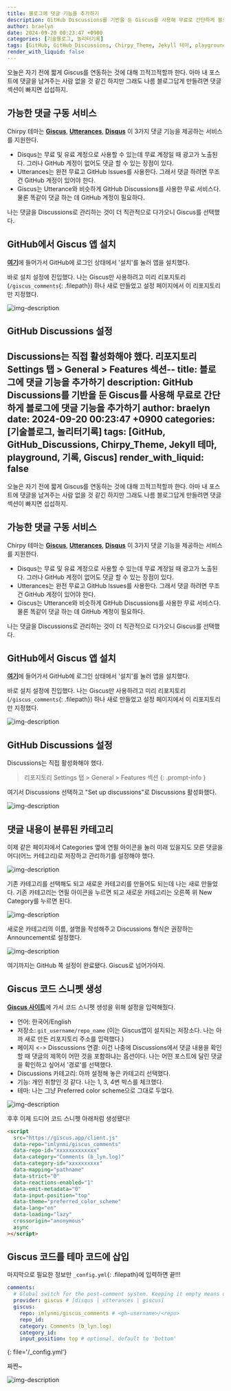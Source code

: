 ```yaml
---
title: 블로그에 댓글 기능을 추가하기
description: GitHub Discussions를 기반을 둔 Giscus를 사용해 무료로 간단하게 블로그에 댓글 기능을 추가하기
author: braelyn
date: 2024-09-20 00:23:47 +0900
categories: [기술블로그, 놀리터기록]
tags: [GitHub, GitHub_Discussions, Chirpy_Theme, Jekyll 테마, playground, 기록, Giscus]
render_with_liquid: false
---
```


오늘은 자기 전에 짧게 Giscus를 연동하는 것에 대해 끄적끄적할까 한다.
아마 내 포스트에 댓글을 남겨주는 사람 없을 것 같긴 하지만 그래도 나름 블로그답게 만들려면 댓글 섹션이 빠지면 섭섭하지.

## 가능한 댓글 구동 서비스

Chirpy 테마는 [**Giscus**](https://giscus.app/ko), [**Utterances**](https://utteranc.es/), [**Disqus**](https://disqus.com/) 이 3가지 댓글 기능을 제공하는 서비스를 지원한다.

- Disqus는 무료 및 유료 계정으로 사용할 수 있는데 무료 계정일 때 광고가 노출된다. 그러나 GitHub 계정이 없어도 댓글 할 수 있는 장점이 있다.
- Utterances는 완전 무료고 GitHub Issues를 사용한다. 그래서 댓글 하려면 무조건 GitHub 계정이 있어야 한다.
- Giscus는 Utterance와 비슷하게 GitHub Discussions를 사용한 무료 서비스다. 물론 똑같이 댓글 하는 데 GitHub 계정이 필요하다.

나는 댓글을 Discussions로 관리하는 것이 더 직관적으로 다가오니 Giscus를 선택했다.

## GitHub에서 Giscus 앱 설치

[**여기**](https://github.com/apps/giscus)에 들어가서 GitHub에 로그인 상태에서 '설치'를 눌러 앱을 설치했다.

바로 설치 설정에 진입했다. 나는 Giscus만 사용하려고 미리 리포지토리(`/giscus_comments`{: .filepath}) 하나 새로 만들었고 설정 페이지에서 이 리포지토리만 지정했다.

![img-description](/assets/img/post_240920/1.png)

## GitHub Discussions 설정

Discussions는 직접 활성화해야 했다.
리포지토리 Settings 탭 > General > Features 섹션--
title: 블로그에 댓글 기능을 추가하기
description: GitHub Discussions를 기반을 둔 Giscus를 사용해 무료로 간단하게 블로그에 댓글 기능을 추가하기
author: braelyn
date: 2024-09-20 00:23:47 +0900
categories: [기술블로그, 놀리터기록]
tags: [GitHub, GitHub_Discussions, Chirpy_Theme, Jekyll 테마, playground, 기록, Giscus]
render_with_liquid: false
---

오늘은 자기 전에 짧게 Giscus를 연동하는 것에 대해 끄적끄적할까 한다.
아마 내 포스트에 댓글을 남겨주는 사람 없을 것 같긴 하지만 그래도 나름 블로그답게 만들려면 댓글 섹션이 빠지면 섭섭하지.

## 가능한 댓글 구동 서비스

Chirpy 테마는 [**Giscus**](https://giscus.app/ko), [**Utterances**](https://utteranc.es/), [**Disqus**](https://disqus.com/) 이 3가지 댓글 기능을 제공하는 서비스를 지원한다.

- Disqus는 무료 및 유료 계정으로 사용할 수 있는데 무료 계정일 때 광고가 노출된다. 그러나 GitHub 계정이 없어도 댓글 할 수 있는 장점이 있다.
- Utterances는 완전 무료고 GitHub Issues를 사용한다. 그래서 댓글 하려면 무조건 GitHub 계정이 있어야 한다.
- Giscus는 Utterance와 비슷하게 GitHub Discussions를 사용한 무료 서비스다. 물론 똑같이 댓글 하는 데 GitHub 계정이 필요하다.

나는 댓글을 Discussions로 관리하는 것이 더 직관적으로 다가오니 Giscus를 선택했다.

## GitHub에서 Giscus 앱 설치

[**여기**](https://github.com/apps/giscus)에 들어가서 GitHub에 로그인 상태에서 '설치'를 눌러 앱을 설치했다.

바로 설치 설정에 진입했다. 나는 Giscus만 사용하려고 미리 리포지토리(`/giscus_comments`{: .filepath}) 하나 새로 만들었고 설정 페이지에서 이 리포지토리만 지정했다.

![img-description](/assets/img/post_240920/1.png)

## GitHub Discussions 설정

Discussions는 직접 활성화해야 했다.

> 리포지토리 Settings 탭 > General > Features 섹션
{: .prompt-info }

여기서 Discussions 선택하고 "Set up discussions"로 Discussions 활성화했다. 

![img-description](/assets/img/post_240920/2.png)

## 댓글 내용이 분류된 카테고리

이제 같은 페이지에서 Categories 옆에 연필 아이콘을 눌러 미래 있을지도 모른 댓글을 어디(어느 카테고리)로 저장하고 관리하기를 설정해야 했다.

![img-description](/assets/img/post_240920/3.png)

기존 카테고리를 선택해도 되고 새로운 카테고리를 만들어도 되는데 나는 새로 만들었다.
기존 카테고리는 연필 아이콘을 누르면 되고 새로운 카테고리는 오른쪽 위 New Category를 누르면 된다.

![img-description](/assets/img/post_240920/4.png)

새로운 카테고리의 이름, 설명을 작성해주고 Discussions 형식은 권장하는 Announcement로 설정했다.

![img-description](/assets/img/post_240920/5.png)

여기까지는 GitHub 쪽 설정이 완료됐다. Giscus로 넘어가야지.

## Giscus 코드 스니펫 생성

[**Giscus 사이트**](https://giscus.app/ko)에 가서 코드 스니펫 생성을 위해 설정을 입력해줬다.

- 언어: 한국어/English
- 저장소: `git_username/repo_name` (이는 Giscus앱이 설치되는 저장소다. 나는 아까 새로 만든 리포지토리 주소를 입력했다.)
- 페이지 <-> Disscussions 연결: 이건 나중에 Discussions에서 댓글 내용을 확인할 때 댓글의 제목이 어떤 것을 포함하냐는 옵션이다. 나는 어떤 포스트에 달린 댓글을 확인하고 싶어서 '경로'를 선택했다.
- Discussions 카테고리: 아까 설정해 놓은 카테고리 선택했다.
- 기능: 개인 취향인 것 같다. 나는 1, 3, 4번 박스를 체크했다.
- 테마: 나는 그냥 Preferred color scheme으로 그대로 두었다.

![img-description](/assets/img/post_240920/6.JPG)

후후 이제 드디어 코드 스니펫 아래처럼 생성됐다!

```html
<script
  src="https://giscus.app/client.js"
  data-repo="imlynmi/giscus_comments"
  data-repo-id="xxxxxxxxxxxxx"
  data-category="Comments (b_lyn.log)"
  data-category-id="xxxxxxxxxx"
  data-mapping="pathname"
  data-strict="0"
  data-reactions-enabled="1"
  data-emit-metadata="0"
  data-input-position="top"
  data-theme="preferred_color_scheme"
  data-lang="en"
  data-loading="lazy"
  crossorigin="anonymous"
  async
></script>
```

## Giscus 코드를 테마 코드에 삽입

마지막으로 필요한 정보만 `_config.yml`{: .filepath}에 입력하면 끝!!!

```yaml
comments:
  # Global switch for the post-comment system. Keeping it empty means disabled.
  provider: giscus # [disqus | utterances | giscus]
  giscus:
    repo: imlynmi/giscus_comments # <gh-username>/<repo>
    repo_id: 
    category: Comments (b_lyn.log)
    category_id: 
    input_position: top # optional, default to 'bottom'
```
{: file='/_config.yml'}

짜짠~

![img-description](/assets/img/post_240920/7.png)
